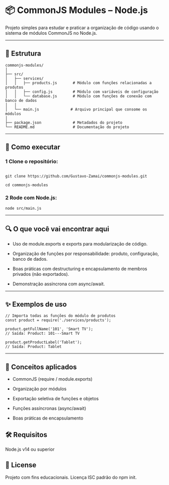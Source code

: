 # 📦 CommonJS Modules – Node.js
Projeto simples para estudar e praticar a organização de código usando o sistema de módulos CommonJS no Node.js.

---
## 📁 Estrutura

```
commonjs-modules/
│
├── src/
│   ├── services/
│   │   ├── products.js       # Módulo com funções relacionadas a produtos
│   │   ├── config.js         # Módulo com variáveis de configuração
│   │   └── database.js       # Módulo com funções de conexão com banco de dados
│   │
│   └── main.js              # Arquivo principal que consome os módulos
│
├── package.json              # Metadados do projeto
└── README.md                 # Documentação do projeto
```
---
## 🚀 Como executar
### 1 Clone o repositório:
```

git clone https://github.com/Gustavo-Zamai/commonjs-modules.git

cd commonjs-modules
```
### 2 Rode com Node.js:

```
node src/main.js
```
---
## 🔍 O que você vai encontrar aqui

 - Uso de module.exports e exports para modularização de código.

 - Organização de funções por responsabilidade: produto, configuração, banco de dados.

 - Boas práticas com destructuring e encapsulamento de membros privados (não exportados).

 - Demonstração assíncrona com async/await.

---

## ✨ Exemplos de uso
```
// Importa todas as funções do módulo de produtos
const product = require('./services/products');

product.getFullName('101', 'Smart TV');
// Saída: Product: 101---Smart TV

product.getProductLabel('Tablet');
// Saída: Product: Tablet
```
---
## 📘 Conceitos aplicados
- CommonJS (require / module.exports)

- Organização por módulos

- Exportação seletiva de funções e objetos

- Funções assíncronas (async/await)

- Boas práticas de encapsulamento


## 🛠️ Requisitos
Node.js v14 ou superior


## 📄 License
Projeto com fins educacionais. Licença ISC padrão do npm init.